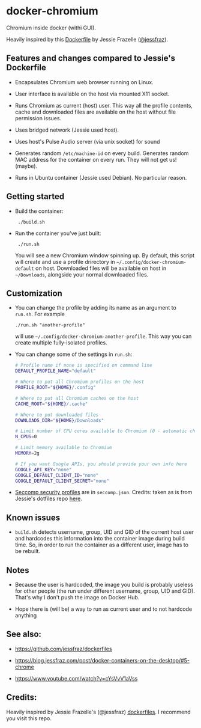 # docker-chromium

Chromium inside docker (withi GUI).

Heavily inspired by this [Dockerfile](https://github.com/jessfraz/dockerfiles/tree/d871637d411bea624941c8732fe449c9d8a4b56e/chromium/Dockerfile) by Jessie Frazelle ([@jessfraz](https://twitter.com/jessfraz)).



## Features and changes compared to Jessie's Dockerfile

- Encapsulates Chromium web browser running on Linux.

- User interface is available on the host via mounted X11 socket.

- Runs Chromium as current (host) user. This way all the profile contents, cache and downloaded files are available on the host without file permission issues.

- Uses bridged network (Jessie used host).

- Uses host's Pulse Audio server (via unix socket) for sound

- Generates random `/etc/machine-id` on every build. Generates random MAC address for the container on every run. They will not get us! (maybe).

- Runs in Ubuntu container (Jessie used Debian). No particular reason.


## Getting started

 - Build the container:

        ./build.sh

 - Run the container you've just built:

        ./run.sh

    You will see a new Chromium window spinning up.
    By default, this script will create and use a profile drirectory in `~/.config/docker-chromium-default` on host.
    Downloaded files will be available on host in `~/Downloads`, alongside your normal downloaded files.


## Customization

  - You can change the profile by adding its name as an argument to `run.sh`. For example

        ./run.sh "another-profile"

    will use `~/.config/docker-chromium-another-profile`. This way you can create multiple fully-isolated profiles.

  - You can change some of the settings in `run.sh`:
    ```bash
    # Profile name if none is specified on command line
    DEFAULT_PROFILE_NAME="default"

    # Where to put all Chromium profiles on the host
    PROFILE_ROOT="${HOME}/.config"

    # Where to put all Chromium caches on the host
    CACHE_ROOT="${HOME}/.cache"

    # Where to put downloaded files
    DOWNLOADS_DIR="${HOME}/Downloads"

    # Limit number of CPU cores available to Chromium (0 - automatic choice)
    N_CPUS=0

    # Limit memory available to Chromium
    MEMORY=2g

    # If you want Google APIs, you should provide your own info here
    GOOGLE_API_KEY="none"
    GOOGLE_DEFAULT_CLIENT_ID="none"
    GOOGLE_DEFAULT_CLIENT_SECRET="none"
    ```

  - [Seccomp security profiles](https://docs.docker.com/engine/security/seccomp) are in `seccomp.json`. Credits: taken as is from Jessie's dotfiles repo [here](https://github.com/jessfraz/dotfiles/blob/2e693ecfdb2fa395e8653a723de4f6f223b64134/etc/docker/seccomp/chrome.json).

## Known issues

 - `build.sh` detects username, group, UID and GID of the current host user and hardcodes this information into the container image during build time. So, in order to run the container as a different user, image has to be rebuilt.


## Notes

 - Because the user is hardcoded, the image you build is probably useless for other people (the run under different username, group, UID and GID). That's why I don't push the image on Docker Hub.

 - Hope there is (will be) a way to run as current user and to not hardcode anything


## See also:

 - https://github.com/jessfraz/dockerfiles

 - https://blog.jessfraz.com/post/docker-containers-on-the-desktop/#5-chrome
 
 - https://www.youtube.com/watch?v=cYsVvV1aVss


## Credits: 

  Heavily inspired by Jessie Frazelle's (@jessfraz) [dockerfiles](https://github.com/jessfraz/dockerfiles). I recommend you visit this repo.
